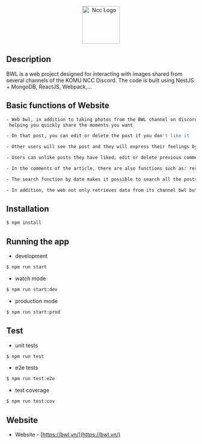 <p align="center">
  <a href="http://bwl.vn/" target="blank"><img src="https://bwl.vn/assets/img/logo.png" width="100" height="100" alt="Ncc Logo" /></a>
</p>

## Description

BWL is a web project designed for interacting with images shared from several channels of the KOMU NCC Discord. The code is built using NestJS + MongoDB, ReactJS, Webpack,...

## Basic functions of Website

```bash
- Web bwl, in addition to taking photos from the BWL channel on discord, users can post images directly on the web.
 helping you quickly share the moments you want
```
```bash
- On that post, you can edit or delete the post if you don't like it
```
```bash
- Other users will see the post and they will express their feelings by: liking and commenting on the post and all those interactions will notify you about the account.
```
```bash
- Users can unlike posts they have liked, edit or delete previous comments, and they can also see <br/> specifically which users have reacted or liked the post.
```
```bash
- In the comments of the article, there are also functions such as: responding to comments, liking and <br/>disliking commen, pinning comments to help you freely express your feelings.
```
```bash
- The search function by date makes it possible to search all the posts in a period of time and search by <br/> user helps you find all the posts of that user.
```
```bash
- In addition, the web not only retrieves data from its channel bwl but also from wibu and nccgaming channels <br/> and has similar functions.
```

## Installation

```bash
$ npm install
```

## Running the app

- development
```bash
$ npm run start
```

- watch mode
```bash
$ npm run start:dev
```

- production mode
```bash
$ npm run start:prod
```

## Test

- unit tests
```bash
$ npm run test
```

- e2e tests
```bash
$ npm run test:e2e
```

- test coverage
```bash
$ npm run test:cov
```

## Website

- Website - [https://bwl.vn/](https://bwl.vn/)
